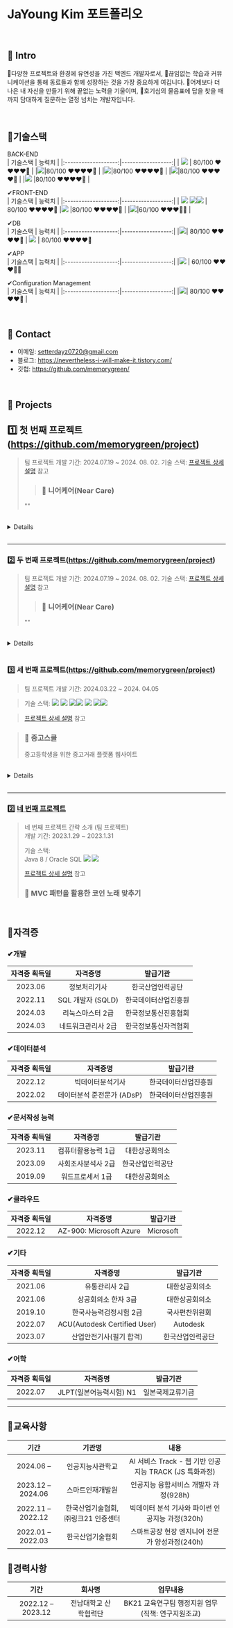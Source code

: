 
# JaYoung Kim 포트폴리오
> 

</br>

## 📌 Intro
🌟다양한 프로젝트와 환경에 유연성을 가진 백엔드 개발자로서, 
🌟끊임없는 학습과 커뮤니케이션을 통해 동료들과 함께 성장하는 것을 가장 중요하게 여깁니다. 
🌟어제보다 더 나은 내 자신을 만들기 위해 끝없는 노력을 기울이며, 
🌟호기심의 물음표에 답을 찾을 때까지 담대하게 질문하는 열정 넘치는 개발자입니다.



</br>

## 📌기술스택

BACK-END <br>
|    기술스택    |     능력치          |
|:-------------------:|------------------:|
|      <img src="https://img.shields.io/badge/JAVA-007396?style=for-the-badge&logo=java&logoColor=white"/> |   80/100   ❤❤❤❤🤍 |
|<img src="https://img.shields.io/badge/Spring-6DB33F?style=for-the-badge&logo=Spring&logoColor=white">|80/100   ❤❤❤❤🤍 |
|<img src="https://img.shields.io/badge/python-3776AB?style=for-the-badge&logo=python&logoColor=white">|80/100   ❤❤❤❤🤍 |
|<img src="https://img.shields.io/badge/flask-000000?style=for-the-badge&logo=flask&logoColor=white">|80/100   ❤❤❤❤🤍 |
|<img src="https://img.shields.io/badge/Node.js-339933?style=for-the-badge&logo=Node.js&logoColor=white"/> |80/100   ❤❤❤❤🤍 |

✔FRONT-END <br>
|    기술스택    |     능력치          |
|:-------------------:|------------------:|
|      <img src="https://img.shields.io/badge/html-E34F26?style=for-the-badge&logo=html5&logoColor=white"/> <img src="https://img.shields.io/badge/css-1572B6?style=for-the-badge&logo=css3&logoColor=white"/><img src="https://img.shields.io/badge/bootstrap-7952B3?style=for-the-badge&logo=bootstrap&logoColor=white"> |   80/100   ❤❤❤❤🤍 
|<img src="https://img.shields.io/badge/javascript-F7DF1E?style=for-the-badge&logo=javascript&logoColor=black"/> |80/100   ❤❤❤❤🤍 |
|<img src="https://img.shields.io/badge/react-61DAFB?style=for-the-badge&logo=react&logoColor=black">|60/100   ❤❤❤🤍🤍 |

✔DB <br>
|    기술스택    |     능력치          |
|:-------------------:|------------------:|
|<img src="https://img.shields.io/badge/mysql-4479A1?style=for-the-badge&logo=mysql&logoColor=white"/>|  80/100   ❤❤❤❤🤍 |
<img src="https://img.shields.io/badge/oracle-F80000?style=for-the-badge&logo=oracle&logoColor=white"> |  80/100   ❤❤❤❤🤍 


✔APP <br>
|    기술스택    |     능력치          |
|:-------------------:|------------------:|
|<img src="https://img.shields.io/badge/flutter-02569B?style=for-the-badge&logo=flutter&logoColor=white"> |  60/100   ❤❤❤🤍🤍 



✔Configuration Management <br>
|    기술스택    |     능력치          |
|:-------------------:|------------------:|
|<img src="https://img.shields.io/badge/github-181717?style=for-the-badge&logo=github&logoColor=white">|  80/100   ❤❤❤❤🤍 |

<br>

## 📌 Contact
- 이메일: setterdayz0720@gmail.com
- 블로그: https://nevertheless-i-will-make-it.tistory.com/
- 깃헙: https://github.com/memorygreen/

</br>

## 📌 Projects

## 1️⃣ 첫 번째 프로젝트(https://github.com/memorygreen/project)
>팀 프로젝트 
>개발 기간: 2024.07.19 ~ 2024. 08. 02.
>기술 스택:
>[프로젝트 상세 설명](https://github.com/memorygreen/project) 참고
>  >### 📌 니어케어(Near Care)
> ""

</br>


<details> 
  
### 1. 제작 기간 & 참여 인원
- 2024년 7월 19일 ~ 8월 2일
- 팀 프로젝트 (김자영, 김진수, 천지원, 황아인)


### 2. 개발내용 
```
- AI 정보제공 챗봇
- 요양대상자 & 기관 매칭
- 시설 찾기
```
![니어케어 주요기능](https://github.com/user-attachments/assets/6807aa5c-dd03-4061-b8e4-9b5a074bbbdf)

### 3. 개발환경
**✔Tool**
<br>
<img src="https://img.shields.io/badge/VSCode-007ACC?style=for-the-badge&logo=VisualStudioCode&logoColor=white"/>
<img src="https://img.shields.io/badge/Anaconda-44A833?style=for-the-badge&logo=Anaconda&logoColor=white"/>
<img src="https://img.shields.io/badge/Jupyter-F37626?style=for-the-badge&logo=Jupyter&logoColor=white"/>

**✔Back-End**
<br>
<img src="https://img.shields.io/badge/Node.js-339933?style=for-the-badge&logo=Node.js&logoColor=white"/> 
<img src="https://img.shields.io/badge/javascript-F7DF1E?style=for-the-badge&logo=javascript&logoColor=black">
<img src="https://img.shields.io/badge/Python-3776AB?style=for-the-badge&logo=Python&logoColor=white"/> 
<img src="https://img.shields.io/badge/Flask-000000?style=for-the-badge&logo=Flask&logoColor=white"/>

**✔Front-End**
<br>
<img src="https://img.shields.io/badge/html-E34F26?style=for-the-badge&logo=html5&logoColor=white"/> 
<img src="https://img.shields.io/badge/css-1572B6?style=for-the-badge&logo=css3&logoColor=white"/> 
<img src="https://img.shields.io/badge/javascript-F7DF1E?style=for-the-badge&logo=javascript&logoColor=black"/> 

**✔DB**
<br>
<img src="https://img.shields.io/badge/mysql-4479A1?style=for-the-badge&logo=mysql&logoColor=white"/>

**✔Collaboration**
<br>
<img src="https://img.shields.io/badge/Git-F05032?style=for-the-badge&logo=Git&logoColor=white"/> 
<img src="https://img.shields.io/badge/GitHub-181717?style=for-the-badge&logo=GitHub&logoColor=white"/>

</br>

### 4. 시스템 아키텍처
![니어케어 시스템아키텍처](https://github.com/user-attachments/assets/26a62e86-4f6e-4376-a478-aeee9ca6ebec)


### 5. ERD 설계


### 6. 핵심 기능
이 서비스의 핵심 기능은 **요양기관과 요양대상자의 매칭** 그리고 **정보제공 AI챗봇** 입니다.
요양 대상자는 자신의 **상태를 등록**할 수 있으며, 요양기관은 **비식별화**된 요양대상자의 **목록을 조회**할 수 있습니다.
**식별화된 요양대상자의 정보를 조회**하고 싶은 경우에는 **포인트를 결제**하여 조회할 수 있습니다.
또한 **AI 챗봇**을 통해 모든 사용자는 자신의 상태에 적합한 요양서비스 정보를 얻을 수 있습니다.

<details>
<summary><b>핵심 기능 설명 펼치기</b></summary>
<div markdown="1">

### 6.1. 전체 흐름
![니어케어 서비스 흐름도](https://github.com/user-attachments/assets/7babd1b9-4b4c-4949-bcc3-0c0cdde5f2df)


### 6.2. AI 정보제공 챗봇
- **OpenAI의 GPT-3.5 Turbo API 사용** 📌 [코드 확인]
  - OpenAI의 GPT-3.5 Turbo API 사용
- Okt 형태소 분석기를 통한 사용자 입력 텍스트 정형화
  - 사용자가 입력한 문장(텍스트)의 형태소를 분석 후 -> 연령, 성별, 증상 등 카테고리 추출 -> json형태로 parsing
- **Markdown 명령프롬프트 엔지니어링** 📌 [코드 확인]
  - 형태소 분석 후 json형태로 변환된 사용자 입력 문장에 맞게 AI챗봇의 대답을 학습


</br>

### 7. 핵심 트러블 슈팅
**7.1. md파일 미인식 문제:비동기-> 동기 방식으로 변경**
![니어케어 트러블슈팅1](https://github.com/user-attachments/assets/ff7345ae-9948-40a1-aac9-0f1a1717a126)

**7.2. Okt 객체 생성 불가**
![니어케어 트러블슈팅2](https://github.com/user-attachments/assets/1ba5fe25-d3c3-4d78-adad-9dab22407908)

</br>


</details>

</details>
</br>

---


### 2️⃣ 두 번째 프로젝트(https://github.com/memorygreen/project)
>팀 프로젝트 
>개발 기간: 2024.07.19 ~ 2024. 08. 02.
>기술 스택:
>[프로젝트 상세 설명](https://github.com/memorygreen/project) 참고
>  >### 📌 니어케어(Near Care)
> ""

</br>


<details> 
  
### 1. 제작 기간 & 참여 인원
- 2024년 7월 19일 ~ 8월 2일
- 팀 프로젝트 (김자영, 김진수, 천지원, 황아인)


### 2. 개발내용 
```
- AI 정보제공 챗봇
- 요양대상자 & 기관 매칭
- 시설 찾기
```
![니어케어 주요기능](https://github.com/user-attachments/assets/6807aa5c-dd03-4061-b8e4-9b5a074bbbdf)

### 3. 개발환경
**✔Tool**
<br>
<img src="https://img.shields.io/badge/VSCode-007ACC?style=for-the-badge&logo=VisualStudioCode&logoColor=white"/>
<img src="https://img.shields.io/badge/Anaconda-44A833?style=for-the-badge&logo=Anaconda&logoColor=white"/>
<img src="https://img.shields.io/badge/Jupyter-F37626?style=for-the-badge&logo=Jupyter&logoColor=white"/>

**✔Back-End**
<br>
<img src="https://img.shields.io/badge/Python-3776AB?style=for-the-badge&logo=Python&logoColor=white"/> 
<img src="https://img.shields.io/badge/Flask-000000?style=for-the-badge&logo=Flask&logoColor=white"/>

**✔Front-End**
<br>

<img src="https://img.shields.io/badge/html-E34F26?style=for-the-badge&logo=html5&logoColor=white"/> 
<img src="https://img.shields.io/badge/css-1572B6?style=for-the-badge&logo=css3&logoColor=white"/> 
<img src="https://img.shields.io/badge/javascript-F7DF1E?style=for-the-badge&logo=javascript&logoColor=black"/> 


**✔DB**
<br>
<img src="https://img.shields.io/badge/mysql-4479A1?style=for-the-badge&logo=mysql&logoColor=white"/>

**✔Collaboration**
<br>
<img src="https://img.shields.io/badge/Git-F05032?style=for-the-badge&logo=Git&logoColor=white"/> 
<img src="https://img.shields.io/badge/GitHub-181717?style=for-the-badge&logo=GitHub&logoColor=white"/>

</br>

### 4. 시스템 아키텍처


### 5. ERD 설계


### 6. 핵심 기능

<details>
<summary><b>핵심 기능 설명 펼치기</b></summary>
<div markdown="1">

### 6.1. 


### 6.2.


</br>

### 7. 핵심 트러블 슈팅
**7.1. 
**7.2. 
</br>


</details>

</details>
</br>

### 3️⃣ 세 번째 프로젝트(https://github.com/memorygreen/project)
>팀 프로젝트 
>개발 기간: 2024.03.22 ~ 2024. 04.05

>  
>기술 스택:
<img src="https://img.shields.io/badge/JAVA-007396?style=for-the-badge&logo=java&logoColor=white"/> <img src="https://img.shields.io/badge/Spring-6DB33F?style=for-the-badge&logo=Spring&logoColor=white"> <img src="https://img.shields.io/badge/html-E34F26?style=for-the-badge&logo=html5&logoColor=white"/><img src="https://img.shields.io/badge/css-1572B6?style=for-the-badge&logo=css3&logoColor=white"/> <img src="https://img.shields.io/badge/javascript-F7DF1E?style=for-the-badge&logo=javascript&logoColor=black"/> <img src="https://img.shields.io/badge/mysql-4479A1?style=for-the-badge&logo=mysql&logoColor=white"/><img src="https://img.shields.io/badge/github-181717?style=for-the-badge&logo=github&logoColor=white">



>[프로젝트 상세 설명](https://github.com/memorygreen/project) 참고

  >### 📌 중고스쿨
> 중고등학생을 위한 중고거래 플랫폼 웹사이트

</br>


<details> 
  
# 1. 제작 기간 & 참여 인원
- 2024년 3월 22일 ~ 4월 5일
- 팀 프로젝트 (김자영, 박민, 이다은, 임지훈, 천지원)



# 2. 개발내용 
![image](https://github.com/memorygreen/memorygreen/assets/108516942/68af07b8-36e3-4bed-b0fb-9694dcb6491c)
![image](https://github.com/memorygreen/memorygreen/assets/108516942/39481494-374a-49b0-b336-fedd795d27a8)


# 3. 개발환경
![image](https://github.com/memorygreen/memorygreen/assets/108516942/a59ed245-bc77-4e75-8f56-03d55abd3999)


### ✔Tool<br>
![Eclipse](https://img.shields.io/badge/Eclipse-2C2255?style=for-the-badge&logo=eclipse&logoColor=white)
![GITHUB](https://img.shields.io/badge/GitHub-100000?style=for-the-badge&logo=github&logoColor=white)
![Visual Studio Code](https://img.shields.io/badge/Visual%20Studio%20Code-007ACC?style=flat-square&logo=Visual%20Studio%20Code&logoColor=white)

### ✔Back-End<br>
<img src="https://img.shields.io/badge/JAVA-007396?style=for-the-badge&logo=java&logoColor=white"/> 
<img src="https://img.shields.io/badge/Spring-6DB33F?style=for-the-badge&logo=Spring&logoColor=white"> 

### ✔Front-End<br>
<img src="https://img.shields.io/badge/html-E34F26?style=for-the-badge&logo=html5&logoColor=white"/> 
<img src="https://img.shields.io/badge/css-1572B6?style=for-the-badge&logo=css3&logoColor=white"/> 
<img src="https://img.shields.io/badge/javascript-F7DF1E?style=for-the-badge&logo=javascript&logoColor=black"/> 

### ✔DB<br>
<img src="https://img.shields.io/badge/mysql-4479A1?style=for-the-badge&logo=mysql&logoColor=white"/>

### ✔Collaboration<br>
<img src="https://img.shields.io/badge/github-181717?style=for-the-badge&logo=github&logoColor=white">

</br>

### 4. 시스템 아키텍처
![image](https://github.com/memorygreen/memorygreen/assets/108516942/c90f60a2-c3b1-431f-92e0-383588c19495)


### 5. ERD 설계
![image](https://github.com/memorygreen/memorygreen/assets/108516942/95130c9d-76a9-48d6-9b87-300b376915e6)



### 6. 핵심 기능
이 서비스의 핵심 기능은 학교 인증과 청소년 연령제한, 욕설/비속어 필터링 기능입니다. 
사용자는 학생증 인증을 통해 학교 인증 후 서비스를 이용할 수 있으며, 청소년 연령을 제한할 수 있습니다.
또한 채팅 스타일의 댓글기능을 구현하여 사용자가 채팅을 하는 듯 몰입하여 댓글을 작성할 수 있습니다.


<details>
<summary><b>핵심 기능 설명 펼치기</b></summary>
<div markdown="1">

### 6.1. 전체 흐름
![image](https://github.com/memorygreen/memorygreen/assets/108516942/a6b635f9-75cb-4b38-9a58-d5ff65bef378)
![image](https://github.com/memorygreen/memorygreen/assets/108516942/df3791f1-8fea-4be8-bcb7-e3f15e73209e)


### 6.2. 욕설/비속어 필터링
![image](https://github.com/memorygreen/memorygreen/assets/108516942/8465c891-8b06-43bc-803a-d2030d7838ed)



- **상품 등록** 📌 [코드 확인]
  - Controller에서는 요청을 화면단에서 넘어온 요청을 받고, Mapper 계층에 로직 처리를 위임합니다.

- **욕설/비속어 필터링** 📌 [코드 확인]
  - 상품 게시글에 욕설 포함 시 등록을 제한하고, 게시글을 다시 작성할 수 있게 합니다.

- **등록 제한 팝업** 📌 [코드 확인]()
  - 상품 게시글의 제목 또는 상품 설명에 욕설/비속어가 포함되어있으면 재작성을 요청하는 팝업창을 전송합니다.

### 6.3. 댓글기능
![image](https://github.com/memorygreen/memorygreen/assets/108516942/0565b52b-3c65-4ab9-b881-66ccad1a90d1)

- **작성자에 따른 상이한 디자인 및 정렬** 📌 [코드 확인](https://github.com/memorygreen/project/blob/main/Spring3new0326_1426_content/src/main/webapp/WEB-INF/views/ProductContent.jsp)
  - 댓글 작성자 화면에서는 자신의 댓글이 초록색 말풍선과 더불어 "나"라는 글자와 함께 표시됩니다.
  - 다른 사람이 쓴 댓글은 회색 말풍선으로 표시되며, 판매자가 작성한 댓글은 "판매자"라는 글자와 함께 표시됩니다.


</br>

### 7. 핵심 트러블 슈팅
### 7.1. 학교 선택시 위치 인식 불가
![image](https://github.com/memorygreen/memorygreen/assets/108516942/4ec6e632-77c6-4c8f-b92d-0d872f66941d)


- 사용자의 위치와 그로부터 반경2km이내에 있는 학교를 표시하여 지도에 표시하려 했으나, 사용자의 위치와 주변 거리를 분석하여 추천해줄 수 있는 머신러닝을 구현하기에는 물리적인 한계에 봉착했습니다.
- 따라서 사용자의 위치와 주변 학교의 고정 경도와 위도를 사용하여 대체하여 표시하였습니다.


</br>


</details>

</details>
</br>

---

### 2️⃣ [네 번째 프로젝트](https://github.com/JungHyung2/gitio.io)
>네 번째 프로젝트 간략 소개  (팀 프로젝트)  
>개발 기간: 2023.1.29 ~ 2023.1.31
>  
>기술 스택:  
>Java 8 / Oracle SQL
><img src="https://img.shields.io/badge/JAVA-007396?style=for-the-badge&logo=java&logoColor=white"/> <img src="https://img.shields.io/badge/Oracle-F80000?style=for-the-badge&logo=oracle&logoColor=black"/>
>  
>[프로젝트 상세 설명]([https://github.com/JungHyung2/gitio.io](https://github.com/2021-SMHRD-KDT-AI-18/jyTeamRepo)) 참고
  >### 📌 MVC 패턴을 활용한 코인 노래 맞추기
>
</br>

## 📌자격증
### ✔개발

|    자격증 획득일    |       자격증명       |        발급기관         |
|:-------------------:|:-------------------:|:----------------------:|
|      2023.06        |    정보처리기사      |   한국산업인력공단    |
|      2022.11        |      SQL 개발자 (SQLD)     | 한국데이터산업진흥원  |
|      2024.03        |     리눅스마스터 2급  | 한국정보통신진흥협회  |
|      2024.03        |   네트워크관리사 2급  | 한국정보통신자격협회  |

### ✔데이터분석
|    자격증 획득일    |       자격증명       |        발급기관         |
|:-------------------:|:-------------------:|:----------------------:|
|      2022.12        |  빅데이터분석기사    |  한국데이터산업진흥원  |
|      2022.02        |  데이터분석 준전문가 (ADsP) | 한국데이터산업진흥원  |

### ✔문서작성 능력

|    자격증 획득일    |       자격증명       |        발급기관         |
|:-------------------:|:-------------------:|:----------------------:|
|      2023.11        |   컴퓨터활용능력 1급  |      대한상공회의소     |
|      2023.09        |    사회조사분석사 2급 |   한국산업인력공단    |
|      2019.09        |     워드프로세서 1급 |   대한상공회의소    |

### ✔클라우드

|    자격증 획득일    |       자격증명       |        발급기관         |
|:-------------------:|:-------------------:|:----------------------:|
|      2022.12        |   AZ-900: Microsoft Azure | Microsoft |

### ✔기타

|    자격증 획득일    |       자격증명       |        발급기관         |
|:-------------------:|:-------------------:|:----------------------:|
|      2021.06        |   유통관리사 2급     |     대한상공회의소     |
|      2021.06        |    상공회의소 한자 3급 | 대한상공회의소     |
|      2019.10        | 한국사능력검정시험 2급 |  국사편찬위원회   |
|      2022.07        |  ACU(Autodesk Certified User) | Autodesk |
|      2023.07        | 산업안전기사(필기 합격) | 한국산업인력공단 |

### ✔어학
|    자격증 획득일    |       자격증명       |        발급기관         |
|:-------------------:|:-------------------:|:----------------------:|
|      2022.07        |   JLPT(일본어능력시험) N1     |     일본국제교류기금     |

---
## 📌교육사항
|     기간     |       기관명       |    내용      |
|:----------------:|:------------------:|:------------------------------:|
| 2024.06 –  | 인공지능사관학교 | AI 서비스 Track - 웹 기반 인공지능 TRACK (JS 특화과정)  |
| 2023.12 – 2024.06 | 스마트인재개발원 | 인공지능 융합서비스 개발자 과정(928h) |
| 2022.11 – 2022.12 | 한국산업기술협회,㈜링크21 인증센터 | 빅데이터 분석 기사와 파이썬 인공지능 과정(320h) |
| 2022.01 – 2022.03 | 한국산업기술협회 | 스마트공장 현장 엔지니어 전문가  양성과정(240h) |

## 📌경력사항
|     기간     |       회사명       |    업무내용      |
|:----------------:|:------------------:|:------------------------------:|
| 2022.12 – 2023.12 | 전남대학교 산학협력단 | BK21 교육연구팀 행정지원 업무(직책: 연구지원조교) |

